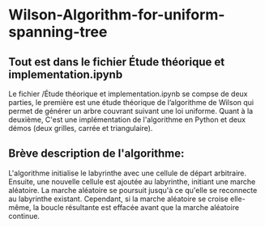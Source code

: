 # Wilson-Algorithm-for-uniform-spanning-tree
## Tout est dans le fichier Étude théorique et implementation.ipynb 
Le fichier /Étude théorique et implementation.ipynb se compse de deux parties, le première est une étude théorique de l’algorithme de Wilson qui permet de générer un arbre couvrant suivant une loi uniforme. Quant à la deuxième, C'est une implémentation de l'algorithme en Python et deux démos (deux  grilles, carrée et triangulaire).
## Brève description de l'algorithme:

L'algorithme initialise le labyrinthe avec une cellule de départ arbitraire. Ensuite, une nouvelle cellule est ajoutée au labyrinthe, initiant une marche aléatoire. La marche aléatoire se poursuit jusqu'à ce qu'elle se reconnecte au labyrinthe existant. Cependant, si la marche aléatoire se croise elle-même, la boucle résultante est effacée avant que la marche aléatoire continue.
